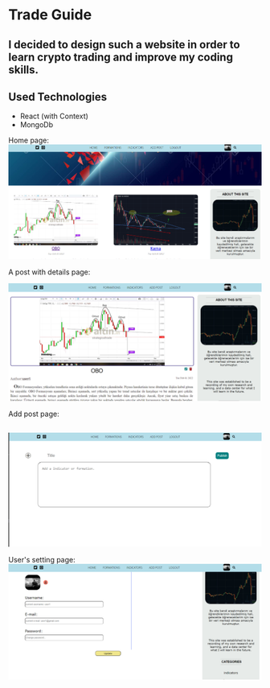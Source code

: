# Trade Guide

## I decided to design such a website in order to learn crypto trading and improve my coding skills.

## Used Technologies
 
 - React (with Context)
 - MongoDb
 
 
 Home page:
 ![](https://github.com/yasinTru/trade-guide/blob/master/api/images/home.png)
 
 
 A post with details page:
 
 ![](https://github.com/yasinTru/trade-guide/blob/master/api/images/detailsPage.png)
 
 
 Add post page:
 ##
 ![](https://github.com/yasinTru/trade-guide/blob/master/api/images/addPost.png)
 
 
 User's setting page:
 ![](https://github.com/yasinTru/trade-guide/blob/master/api/images/settings.png)
